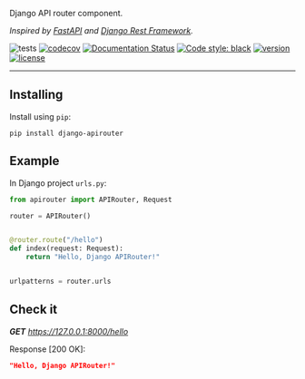 Django API router component.

*Inspired by [FastAPI](https://fastapi.tiangolo.com/) and [Django Rest Framework](https://www.django-rest-framework.org/).*

![tests](https://github.com/antonrh/django-apirouter/workflows/tests/badge.svg)
[![codecov](https://codecov.io/gh/antonrh/django-apirouter/branch/master/graph/badge.svg)](https://codecov.io/gh/antonrh/django-apirouter)
[![Documentation Status](https://readthedocs.org/projects/django-apirouter/badge/?version=latest)](https://django-apirouter.readthedocs.io/en/latest/?badge=latest)
[![Code style: black](https://img.shields.io/badge/code%20style-black-000000.svg)](https://github.com/psf/black)
[![version](https://img.shields.io/pypi/v/django-apirouter.svg)](https://pypi.org/project/django-apirouter/)
[![license](https://img.shields.io/pypi/l/django-apirouter)](https://github.com/antonrh/django-apirouter/blob/master/LICENSE)

---

## Installing

Install using `pip`:

```
pip install django-apirouter
```

## Example

In Django project `urls.py`:

```python
from apirouter import APIRouter, Request

router = APIRouter()


@router.route("/hello")
def index(request: Request):
    return "Hello, Django APIRouter!"


urlpatterns = router.urls
```

## Check it

***GET** https://127.0.0.1:8000/hello*

Response [200 OK]:

```json
"Hello, Django APIRouter!"
```